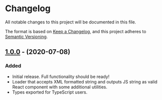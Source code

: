 # Changelog

All notable changes to this project will be documented in this file.

The format is based on [Keep a Changelog],
and this project adheres to [Semantic Versioning].

## [1.0.0] - (2020-07-08)

### Added

- Initial release. Full functionality should be ready!
- Loader that accepts XML formatted string and outputs JS string as valid
  React component with some additional utilities.
- Types exported for TypeScript users.

[Keep a Changelog]: https://keepachangelog.com/en/1.0.0/
[Semantic Versioning]: https://semver.org/spec/v2.0.0.html
[Unreleased]: https://github.com/JacobFischer/XML-to-React-Loader/compare/v1.0.0...HEAD
[1.0.1]: https://github.com/JacobFischer/XML-to-React-Loader/compare/v1.0.0...v1.0.1
[1.0.0]: https://github.com/JacobFischer/XML-to-React-Loader/releases/tag/v1.0.0
